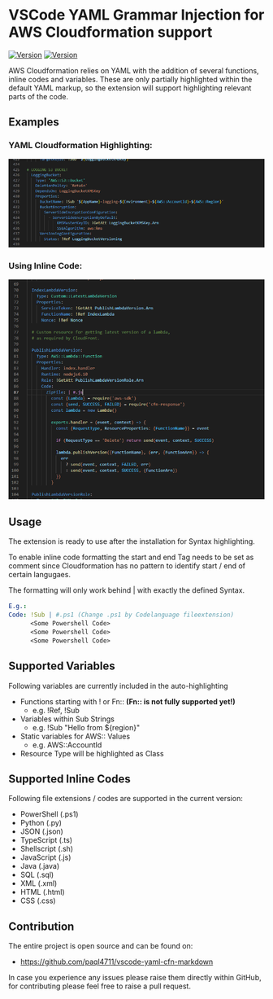 # VSCode YAML Grammar Injection for AWS Cloudformation support 
[![Version](https://img.shields.io/visual-studio-marketplace/v/paql4711.yaml-cloudformation-highlighter.svg?style=flat)](https://marketplace.visualstudio.com/items?itemName=paql4711.yaml-cloudformation-highlighter)
[![Version](https://img.shields.io/visual-studio-marketplace/d/paql4711.yaml-cloudformation-highlighter.svg?style=flat)](https://marketplace.visualstudio.com/items?itemName=paql4711.yaml-cloudformation-highlighter)

AWS Cloudformation relies on YAML with the addition of several functions, inline codes and variables.
These are only partially highlighted within the default YAML markup, so the extension will support highlighting relevant parts of the code.

## Examples
### YAML Cloudformation  Highlighting:
![features](/images/YAML_CFN_Highlight.png)

### Using Inline Code:
![features](/images/YAML_Inline_Code.png)



## Usage
The extension is ready to use after the installation for Syntax highlighting.

To enable inline code formatting the start and end Tag needs to be set as comment since Cloudformation has no pattern to identify start / end of certain langugaes.

The formatting will only work behind | with exactly the defined Syntax.
```YAML
E.g.:
Code: !Sub | #.ps1 (Change .ps1 by Codelanguage fileextension)
      <Some Powershell Code>
      <Some Powershell Code>
      <Some Powershell Code>
```




## Supported Variables
Following variables are currently included in the auto-highlighting
- Functions starting with ! or Fn:: **(Fn:: is not fully supported yet!)**
    - e.g. !Ref, !Sub
- Variables within Sub Strings
    - e.g. !Sub "Hello from ${region}"
- Static variables for AWS:: Values
    - e.g. AWS::AccountId
- Resource Type will be highlighted as Class


## Supported Inline Codes

Following file extensions / codes are supported in the current version:
- PowerShell (.ps1)
- Python (.py)
- JSON (.json)
- TypeScript (.ts)
- Shellscript (.sh)
- JavaScript (.js)
- Java (.java)
- SQL (.sql)
- XML (.xml)
- HTML (.html)
- CSS (.css)

## Contribution
The entire project is open source and can be found on:
- https://github.com/paql4711/vscode-yaml-cfn-markdown

In case you experience any issues please raise them directly within GitHub, for contributing please feel free to raise a pull request.
